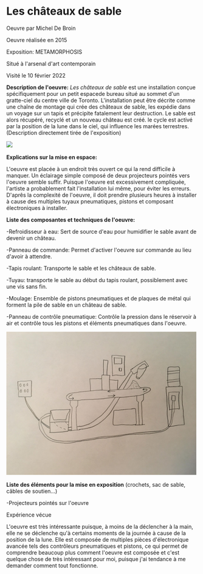 # Les châteaux de sable

Oeuvre par Michel De Broin

Oeuvre réalisée en 2015

Exposition: METAMORPHOSIS

Situé à l'arsenal d'art contemporain

Visité le 10 février 2022


**Description de l'oeuvre:**
*Les châteaux de sable* est une installation conçue spécifiquement pour un petit espacede bureau situé au sommet d'un gratte-ciel du centre ville de Toronto. L'installation peut être décrite comme une chaîne de montage qui crée des châteaux de sable, les expédie dans un voyage sur un tapis et précipite fatalement leur destruction. Le sable est alors récupéré, recyclé et un nouveau château est créé. le cycle est activé par la position de la lune dans le ciel, qui influence les marées terrestres. (Description directement tirée de l'exposition)

<img src="medias/Les_châteaux_de_sable.jpg" style="width: 500px;"></img>

**Explications sur la mise en espace:**

L'oeuvre est placée à un endroit très ouvert ce qui la rend difficile à manquer. Un éclairage simple composé de deux projecteurs pointés vers l'oeuvre semble suffir. Puisque l'oeuvre est excessivement compliquée, l'artiste a probablement fait l'installation lui même, pour éviter les erreurs. D'aprês la complexité de l'oeuvre, il doit prendre plusieurs heures à installer à cause des multiples tuyaux pneumatiques, pistons et composant électroniques à installer. 

**Liste des composantes et techniques de l'oeuvre:**

-Refroidisseur à eau: Sert de source d'eau pour humidifier le sable avant de devenir un château.

-Panneau de commande: Permet d'activer l'oeuvre sur commande au lieu d'avoir à attendre.

-Tapis roulant: Transporte le sable et les châteaux de sable.

-Tuyau: transporte le sable au début du tapis roulant, possiblement avec une vis sans fin.

-Moulage: Ensemble de pistons pneumatiques et de plaques de métal qui forment la pile de sable en un château de sable.

-Panneau de contrôle pneumatique: Contrôle la pression dans le réservoir à air et contrôle tous les pistons et éléments pneumatiques dans l'oeuvre.

<img src="medias/Machine.jpg" style="width: 500px;"></img>

**Liste des éléments pour la mise en exposition** (crochets, sac de sable, câbles de soutien...)

-Projecteurs pointés sur l'oeuvre


Expérience vécue 

L'oeuvre est très intéressante puisque, à moins de la déclencher à la main, elle ne se déclenche qu'à certains moments de la journée à cause de la position de la lune. Elle est composée de multiples pièces d'électronique avancée tels des contrôleurs pneumatiques et pistons, ce qui permet de comprendre beaucoup plus comment l'oeuvre est composée et c'est quelque chose de très intéressant pour moi, puisque j'ai tendance à me demander comment tout fonctionne.
